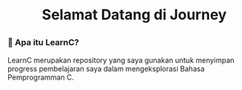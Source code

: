 # <p align="center"><b>Selamat Datang di Journey</b></p>


### 🤔 Apa itu LearnC?

LearnC merupakan repository yang saya gunakan untuk menyimpan progress pembelajaran saya dalam mengeksplorasi Bahasa Pemprogramman C.

